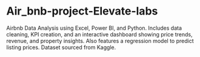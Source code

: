 # Air_bnb-project-Elevate-labs
Airbnb Data Analysis using Excel, Power BI, and Python. Includes data cleaning, KPI creation, and an interactive dashboard showing price trends, revenue, and property insights. Also features a regression model to predict listing prices. Dataset sourced from Kaggle.
